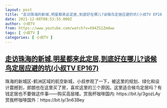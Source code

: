 ```yaml
---
layout: post
title: "走访珠海的新城,明星都来此定居,到底好在哪儿?谈候鸟定居应避的坑(小叔TV EP167)"
date: 2021-12-08T08:53:55.000Z
author: 小叔TV
from: https://www.youtube.com/watch?v=X94ZS1Zmdww
tags: [ 小叔TV ]
categories: [ 小叔TV ]
---
```

<!--1638953635000-->
[走访珠海的新城,明星都来此定居,到底好在哪儿?谈候鸟定居应避的坑(小叔TV EP167)](https://www.youtube.com/watch?v=X94ZS1Zmdww)
------

<div>
珠海的新城区-鹤洲区域的航空新城，小叔参观了一下，被这里的规划、绿化和设计震撼到，郎朗也在这里买了房，喜欢这里的三个原因。这里适合候鸟定居吗？有钱定居也不要做这件事——购买高层楼。赏我杯咖啡国内: https://bit.ly/3gozLAy赏我杯咖啡国外：https://bit.ly/3n63Bey
</div>
